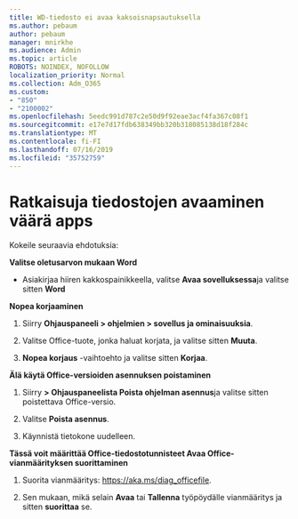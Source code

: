 ```yaml
---
title: WD-tiedosto ei avaa kaksoisnapsautuksella
ms.author: pebaum
author: pebaum
manager: mnirkhe
ms.audience: Admin
ms.topic: article
ROBOTS: NOINDEX, NOFOLLOW
localization_priority: Normal
ms.collection: Adm_O365
ms.custom:
- "850"
- "2100002"
ms.openlocfilehash: 5eedc991d787c2e50d9f92eae3acf4fa367c08f1
ms.sourcegitcommit: e17e7d17fdb638349bb320b318085138d18f284c
ms.translationtype: MT
ms.contentlocale: fi-FI
ms.lasthandoff: 07/16/2019
ms.locfileid: "35752759"
---
```

# <a name="solutions-for-files-opening-in-wrong-apps"></a>Ratkaisuja tiedostojen avaaminen väärä apps

Kokeile seuraavia ehdotuksia:

**Valitse oletusarvon mukaan Word**

* Asiakirjaa hiiren kakkospainikkeella, valitse **Avaa sovelluksessa**ja valitse sitten **Word**

**Nopea korjaaminen**

1. Siirry **Ohjauspaneeli > ohjelmien > sovellus ja ominaisuuksia**.

2. Valitse Office-tuote, jonka haluat korjata, ja valitse sitten **Muuta**.

3. **Nopea korjaus** -vaihtoehto ja valitse sitten **Korjaa**.

**Älä käytä Office-versioiden asennuksen poistaminen**

1. Siirry **> Ohjauspaneelista Poista ohjelman asennus**ja valitse sitten poistettava Office-versio.

2. Valitse **Poista asennus**.

3. Käynnistä tietokone uudelleen.

**Tässä voit määrittää Office-tiedostotunnisteet Avaa Office-vianmäärityksen suorittaminen**

1. Suorita vianmääritys: https://aka.ms/diag_officefile.

2. Sen mukaan, mikä selain **Avaa** tai **Tallenna** työpöydälle vianmääritys ja sitten **suorittaa** se.
